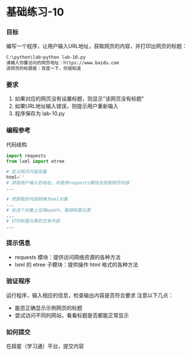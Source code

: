 # 基础练习-10

### 目标
编写一个程序，让用户输入URL地址，获取网页的内容，并打印出网页的标题：

```sh
C:\python\lab>python lab-10.py
请输入你要访问的网页地址：https://www.baidu.com
该网页的标题是：百度一下，你就知道
```

### 要求
1. 如果对应的网页没有设置标题，则显示"该网页没有标题"
2. 如果URL地址输入错误，则提示用户重新输入
3. 程序保存为 lab-10.py

### 编程参考
代码结构
```python
import requests
from lxml import etree

# 定义网页内容变量
html=''
# 获取用户输入的地址，并使用requests模块去获取网页内容
...

# 把获取的内容转换为xml对象
...
# 在这个对象上应用xpath，取得标题元素
...
# 打印标题元素的文本内容
...
```

### 提示信息
- requests 模块：提供访问网络资源的各种方法
- lxml 的 etree 子模块：提供操作 html 格式的各种方法

### 验证程序
运行程序，输入相应的信息，检查输出内容是否符合要求
注意以下几点：
- 能否正确显示示例网页的标题
- 尝试访问不同的网站，看看标题是否都能正常显示

### 如何提交
在超星（学习通）平台，提交内容